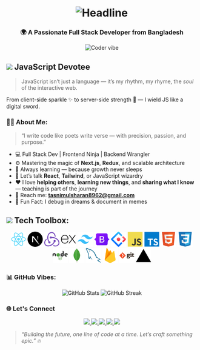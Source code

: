 <h1 align="center">
  <img src="https://readme-typing-svg.herokuapp.com?font=Poppins&size=32&duration=3500&pause=1000&color=4fa6db&center=true&width=700&lines=Hi+there!+I'm+Tasnimul+Alam+👋;Full+Stack+Craftsman+🛠+%F0%9F%9A%80;React+JS+Wizard+%E2%9A%A1;Problem+Solver+%F0%9F%A4%96;Code+Artist+%F0%9F%92%BB" alt="Headline" />
</h1>

<h3 align="center">🌍 A Passionate Full Stack Developer from Bangladesh</h3>

<div align="center">
  <img src="https://media.giphy.com/media/dWesBcTLavkZuG35MI/giphy.gif" width="600" height="300" alt="Coder vibe" />
</div>

## <img src="https://media.giphy.com/media/WUlplcMpOCEmTGBtBW/giphy.gif" width="30"> JavaScript Devotee 
> JavaScript isn’t just a language — it’s my rhythm, my rhyme, the *soul* of the interactive web.  

From client-side sparkle ✨ to server-side strength 💪 — I wield JS like a digital sword.

### 👨‍💻 About Me:
> “I write code like poets write verse — with precision, passion, and purpose.”

- 💻 Full Stack Dev | Frontend Ninja | Backend Wrangler  
- ⚙️ Mastering the magic of **Next.js**, **Redux**, and scalable architecture  
- 🧠 Always learning — because growth never sleeps  
- 💬 Let’s talk **React**, **Tailwind**, or JavaScript wizardry  
- ❤️ I love **helping others**, **learning new things**, and **sharing what I know** — teaching is part of the journey  
- 📩 Reach me: **tasnimulsharan8962@gmail.com**  
- 🧩 Fun Fact: I debug in dreams & document in memes

## <img src="https://media.giphy.com/media/1ynCEtlgMPAeNAqdnu/giphy.gif" width="25">  Tech Toolbox:

<p align="center">
  <!-- Frameworks & Libraries -->
  <img src="https://github.com/devicons/devicon/blob/master/icons/react/react-original.svg" title="React" width="40" />
  <img src="https://github.com/devicons/devicon/blob/master/icons/nextjs/nextjs-original.svg" title="Next.js" width="40" />
  <img src="https://github.com/devicons/devicon/blob/master/icons/redux/redux-original.svg" title="Redux" width="40" />
  <img src="https://github.com/devicons/devicon/blob/master/icons/express/express-original.svg" title="Express.js" width="40" />

  <!-- Styling -->
  <img src="https://github.com/devicons/devicon/blob/master/icons/tailwindcss/tailwindcss-original.svg" title="Tailwind CSS" width="40" />
  <img src="https://github.com/devicons/devicon/blob/master/icons/bootstrap/bootstrap-original.svg" title="Bootstrap" width="40" />
  <img src="https://github.com/devicons/devicon/blob/master/icons/antdesign/antdesign-original.svg" title="Ant Design" width="40" />

  <!-- Languages -->
  <img src="https://github.com/devicons/devicon/blob/master/icons/javascript/javascript-original.svg" title="JavaScript" width="40" />
  <img src="https://github.com/devicons/devicon/blob/master/icons/typescript/typescript-original.svg" title="TypeScript" width="40" />
  <img src="https://github.com/devicons/devicon/blob/master/icons/html5/html5-original.svg" title="HTML5" width="40" />
  <img src="https://github.com/devicons/devicon/blob/master/icons/css3/css3-original.svg" title="CSS3" width="40" />

  <!-- Backend & DB -->
  <img src="https://github.com/devicons/devicon/blob/master/icons/nodejs/nodejs-original-wordmark.svg" title="Node.js" width="40" />
  <img src="https://github.com/devicons/devicon/blob/master/icons/mongodb/mongodb-original.svg" title="MongoDB" width="40" />
  <img src="https://github.com/devicons/devicon/blob/master/icons/mysql/mysql-original.svg" title="MySQL" width="40" />
  <img src="https://github.com/devicons/devicon/blob/master/icons/firebase/firebase-original.svg" title="Firebase" width="40" />

  <!-- Tools & Deployment -->
  <img src="https://github.com/devicons/devicon/blob/master/icons/git/git-original-wordmark.svg" title="Git" width="40" />
  <img src="https://github.com/devicons/devicon/blob/master/icons/vercel/vercel-original.svg" title="Vercel" width="40" />
</p>

### 📊 GitHub Vibes:

<div align="center">
  <img src="https://github-readme-stats.vercel.app/api?username=Tasnimul-Sharan&show_icons=true&theme=radical" alt="GitHub Stats" />
  <img src="https://github-readme-streak-stats.herokuapp.com/?user=Tasnimul-Sharan&theme=radical" alt="GitHub Streak" />
</div>

### 🌐 Let's Connect

<p align="center">
  <a href="https://www.facebook.com/tasnimul.sharan.397">
    <img src="https://img.shields.io/badge/Facebook-1877F2?style=for-the-badge&logo=facebook&logoColor=white" />
  </a>
  <a href="https://x.com/SharanTasnimul">
    <img src="https://img.shields.io/badge/X-1DA1F2?style=for-the-badge&logo=twitter&logoColor=white" />
  </a>
  <a href="https://github.com/Tasnimul-Sharan">
    <img src="https://img.shields.io/badge/GitHub-000000?style=for-the-badge&logo=github&logoColor=white" />
  </a>
  <a href="https://www.linkedin.com/in/tasnimul-alam/">
    <img src="https://img.shields.io/badge/LinkedIn-0077B5?style=for-the-badge&logo=linkedin&logoColor=white" />
  </a>
  <a href="mailto:tasnimulsharan8962@gmail.com">
    <img src="https://img.shields.io/badge/Gmail-D14836?style=for-the-badge&logo=gmail&logoColor=white" />
  </a>
</p>

> _“Building the future, one line of code at a time. Let’s craft something epic.”_ 🔥
